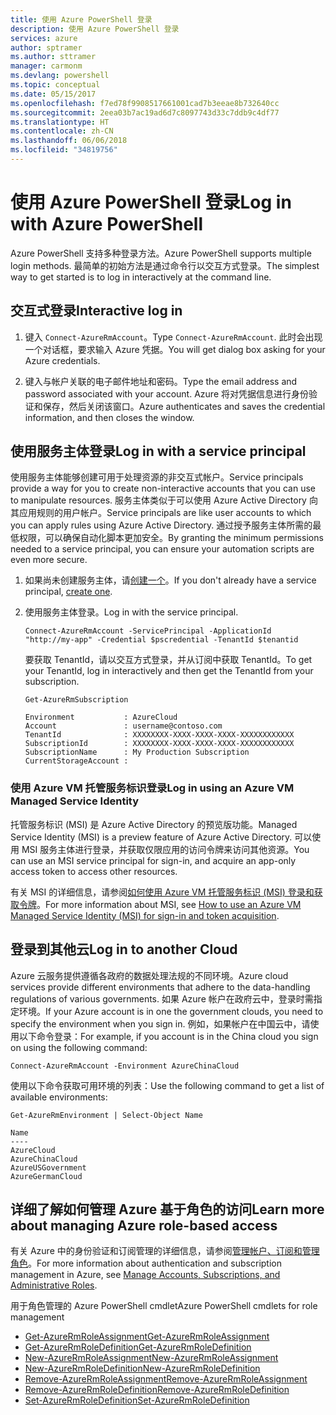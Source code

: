 ```yaml
---
title: 使用 Azure PowerShell 登录
description: 使用 Azure PowerShell 登录
services: azure
author: sptramer
ms.author: sttramer
manager: carmonm
ms.devlang: powershell
ms.topic: conceptual
ms.date: 05/15/2017
ms.openlocfilehash: f7ed78f9908517661001cad7b3eeae8b732640cc
ms.sourcegitcommit: 2eea03b7ac19ad6d7c8097743d33c7ddb9c4df77
ms.translationtype: HT
ms.contentlocale: zh-CN
ms.lasthandoff: 06/06/2018
ms.locfileid: "34819756"
---
```

# <a name="log-in-with-azure-powershell"></a><span data-ttu-id="a244e-103">使用 Azure PowerShell 登录</span><span class="sxs-lookup"><span data-stu-id="a244e-103">Log in with Azure PowerShell</span></span>

<span data-ttu-id="a244e-104">Azure PowerShell 支持多种登录方法。</span><span class="sxs-lookup"><span data-stu-id="a244e-104">Azure PowerShell supports multiple login methods.</span></span> <span data-ttu-id="a244e-105">最简单的初始方法是通过命令行以交互方式登录。</span><span class="sxs-lookup"><span data-stu-id="a244e-105">The simplest way to get started is to log in interactively at the command line.</span></span>

## <a name="interactive-log-in"></a><span data-ttu-id="a244e-106">交互式登录</span><span class="sxs-lookup"><span data-stu-id="a244e-106">Interactive log in</span></span>

1. <span data-ttu-id="a244e-107">键入 `Connect-AzureRmAccount`。</span><span class="sxs-lookup"><span data-stu-id="a244e-107">Type `Connect-AzureRmAccount`.</span></span> <span data-ttu-id="a244e-108">此时会出现一个对话框，要求输入 Azure 凭据。</span><span class="sxs-lookup"><span data-stu-id="a244e-108">You will get dialog box asking for your Azure credentials.</span></span>

2. <span data-ttu-id="a244e-109">键入与帐户关联的电子邮件地址和密码。</span><span class="sxs-lookup"><span data-stu-id="a244e-109">Type the email address and password associated with your account.</span></span> <span data-ttu-id="a244e-110">Azure 将对凭据信息进行身份验证和保存，然后关闭该窗口。</span><span class="sxs-lookup"><span data-stu-id="a244e-110">Azure authenticates and saves the credential information, and then closes the window.</span></span>

## <a name="log-in-with-a-service-principal"></a><span data-ttu-id="a244e-111">使用服务主体登录</span><span class="sxs-lookup"><span data-stu-id="a244e-111">Log in with a service principal</span></span>

<span data-ttu-id="a244e-112">使用服务主体能够创建可用于处理资源的非交互式帐户。</span><span class="sxs-lookup"><span data-stu-id="a244e-112">Service principals provide a way for you to create non-interactive accounts that you can use to manipulate resources.</span></span> <span data-ttu-id="a244e-113">服务主体类似于可以使用 Azure Active Directory 向其应用规则的用户帐户。</span><span class="sxs-lookup"><span data-stu-id="a244e-113">Service principals are like user accounts to which you can apply rules using Azure Active Directory.</span></span> <span data-ttu-id="a244e-114">通过授予服务主体所需的最低权限，可以确保自动化脚本更加安全。</span><span class="sxs-lookup"><span data-stu-id="a244e-114">By granting the minimum permissions needed to a service principal, you can ensure your automation scripts are even more secure.</span></span>

1. <span data-ttu-id="a244e-115">如果尚未创建服务主体，请[创建一个](create-azure-service-principal-azureps.md)。</span><span class="sxs-lookup"><span data-stu-id="a244e-115">If you don't already have a service principal, [create one](create-azure-service-principal-azureps.md).</span></span>

2. <span data-ttu-id="a244e-116">使用服务主体登录。</span><span class="sxs-lookup"><span data-stu-id="a244e-116">Log in with the service principal.</span></span>

    ```azurepowershell-interactive
    Connect-AzureRmAccount -ServicePrincipal -ApplicationId  "http://my-app" -Credential $pscredential -TenantId $tenantid
    ```

    <span data-ttu-id="a244e-117">要获取 TenantId，请以交互方式登录，并从订阅中获取 TenantId。</span><span class="sxs-lookup"><span data-stu-id="a244e-117">To get your TenantId, log in interactively and then get the TenantId from your subscription.</span></span>

    ```azurepowershell-interactive
    Get-AzureRmSubscription
    ```

    ```output
    Environment           : AzureCloud
    Account               : username@contoso.com
    TenantId              : XXXXXXXX-XXXX-XXXX-XXXX-XXXXXXXXXXXX
    SubscriptionId        : XXXXXXXX-XXXX-XXXX-XXXX-XXXXXXXXXXXX
    SubscriptionName      : My Production Subscription
    CurrentStorageAccount :
    ```

### <a name="log-in-using-an-azure-vm-managed-service-identity"></a><span data-ttu-id="a244e-118">使用 Azure VM 托管服务标识登录</span><span class="sxs-lookup"><span data-stu-id="a244e-118">Log in using an Azure VM Managed Service Identity</span></span>

<span data-ttu-id="a244e-119">托管服务标识 (MSI) 是 Azure Active Directory 的预览版功能。</span><span class="sxs-lookup"><span data-stu-id="a244e-119">Managed Service Identity (MSI) is a preview feature of Azure Active Directory.</span></span> <span data-ttu-id="a244e-120">可以使用 MSI 服务主体进行登录，并获取仅限应用的访问令牌来访问其他资源。</span><span class="sxs-lookup"><span data-stu-id="a244e-120">You can use an MSI service principal for sign-in, and acquire an app-only access token to access other resources.</span></span>

<span data-ttu-id="a244e-121">有关 MSI 的详细信息，请参阅[如何使用 Azure VM 托管服务标识 (MSI) 登录和获取令牌](/azure/active-directory/msi-how-to-get-access-token-using-msi)。</span><span class="sxs-lookup"><span data-stu-id="a244e-121">For more information about MSI, see [How to use an Azure VM Managed Service Identity (MSI) for sign-in and token acquisition](/azure/active-directory/msi-how-to-get-access-token-using-msi).</span></span>

## <a name="log-in-to-another-cloud"></a><span data-ttu-id="a244e-122">登录到其他云</span><span class="sxs-lookup"><span data-stu-id="a244e-122">Log in to another Cloud</span></span>

<span data-ttu-id="a244e-123">Azure 云服务提供遵循各政府的数据处理法规的不同环境。</span><span class="sxs-lookup"><span data-stu-id="a244e-123">Azure cloud services provide different environments that adhere to the data-handling regulations of various governments.</span></span> <span data-ttu-id="a244e-124">如果 Azure 帐户在政府云中，登录时需指定环境。</span><span class="sxs-lookup"><span data-stu-id="a244e-124">If your Azure account is in one the government clouds, you need to specify the environment when you sign in.</span></span> <span data-ttu-id="a244e-125">例如，如果帐户在中国云中，请使用以下命令登录：</span><span class="sxs-lookup"><span data-stu-id="a244e-125">For example, if you account is in the China cloud you sign on using the following command:</span></span>

```azurepowershell-interactive
Connect-AzureRmAccount -Environment AzureChinaCloud
```

<span data-ttu-id="a244e-126">使用以下命令获取可用环境的列表：</span><span class="sxs-lookup"><span data-stu-id="a244e-126">Use the following command to get a list of available environments:</span></span>

```azurepowershell-interactive
Get-AzureRmEnvironment | Select-Object Name
```

```output
Name
----
AzureCloud
AzureChinaCloud
AzureUSGovernment
AzureGermanCloud
```

## <a name="learn-more-about-managing-azure-role-based-access"></a><span data-ttu-id="a244e-127">详细了解如何管理 Azure 基于角色的访问</span><span class="sxs-lookup"><span data-stu-id="a244e-127">Learn more about managing Azure role-based access</span></span>

<span data-ttu-id="a244e-128">有关 Azure 中的身份验证和订阅管理的详细信息，请参阅[管理帐户、订阅和管理角色](/azure/active-directory/role-based-access-control-configure)。</span><span class="sxs-lookup"><span data-stu-id="a244e-128">For more information about authentication and subscription management in Azure, see [Manage Accounts, Subscriptions, and Administrative Roles](/azure/active-directory/role-based-access-control-configure).</span></span>

<span data-ttu-id="a244e-129">用于角色管理的 Azure PowerShell cmdlet</span><span class="sxs-lookup"><span data-stu-id="a244e-129">Azure PowerShell cmdlets for role management</span></span>

* [<span data-ttu-id="a244e-130">Get-AzureRmRoleAssignment</span><span class="sxs-lookup"><span data-stu-id="a244e-130">Get-AzureRmRoleAssignment</span></span>](/powershell/module/AzureRM.Resources/Get-AzureRmRoleAssignment)
* [<span data-ttu-id="a244e-131">Get-AzureRmRoleDefinition</span><span class="sxs-lookup"><span data-stu-id="a244e-131">Get-AzureRmRoleDefinition</span></span>](/powershell/module/AzureRM.Resources/Get-AzureRmRoleDefinition)
* [<span data-ttu-id="a244e-132">New-AzureRmRoleAssignment</span><span class="sxs-lookup"><span data-stu-id="a244e-132">New-AzureRmRoleAssignment</span></span>](/powershell/module/AzureRM.Resources/New-AzureRmRoleAssignment)
* [<span data-ttu-id="a244e-133">New-AzureRmRoleDefinition</span><span class="sxs-lookup"><span data-stu-id="a244e-133">New-AzureRmRoleDefinition</span></span>](/powershell/module/AzureRM.Resources/New-AzureRmRoleDefinition)
* [<span data-ttu-id="a244e-134">Remove-AzureRmRoleAssignment</span><span class="sxs-lookup"><span data-stu-id="a244e-134">Remove-AzureRmRoleAssignment</span></span>](/powershell/module/AzureRM.Resources/Remove-AzureRmRoleAssignment)
* [<span data-ttu-id="a244e-135">Remove-AzureRmRoleDefinition</span><span class="sxs-lookup"><span data-stu-id="a244e-135">Remove-AzureRmRoleDefinition</span></span>](/powershell/module/AzureRM.Resources/Remove-AzureRmRoleDefinition)
* [<span data-ttu-id="a244e-136">Set-AzureRmRoleDefinition</span><span class="sxs-lookup"><span data-stu-id="a244e-136">Set-AzureRmRoleDefinition</span></span>](/powershell/moduel/AzureRM.Resources/Set-AzureRmRoleDefinition)
